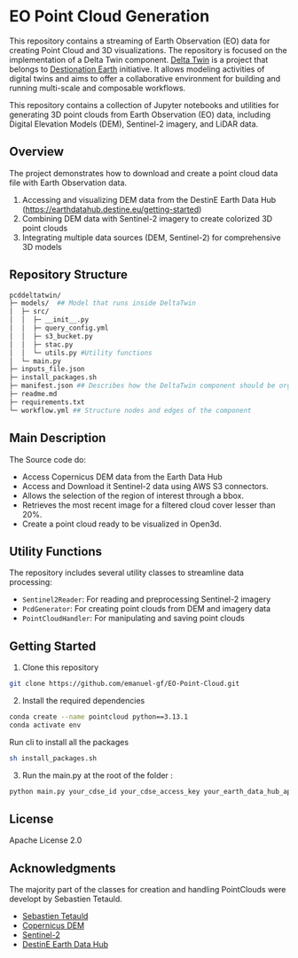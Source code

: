 # EO Point Cloud Generation

This repository contains a streaming of Earth Observation (EO) data for creating Point Cloud and 3D visualizations. The repository is focused on the implementation of a Delta Twin component. [Delta Twin](https://deltatwin.destine.eu/) is a project that belongs to [Destionation Earth](https://destination-earth.eu/) initiative. It allows modeling activities of digital twins and aims to offer a collaborative environment for building and running multi-scale and composable workflows.

This repository contains a collection of Jupyter notebooks and utilities for generating 3D point clouds from Earth Observation (EO) data, including Digital Elevation Models (DEM), Sentinel-2 imagery, and LiDAR data.

## Overview

The project demonstrates how to download and create a point cloud data file with Earth Observation data.

1. Accessing and visualizing DEM data from the DestinE Earth Data Hub (https://earthdatahub.destine.eu/getting-started)
2. Combining DEM data with Sentinel-2 imagery to create colorized 3D point clouds
4. Integrating multiple data sources (DEM, Sentinel-2) for comprehensive 3D models

## Repository Structure

```bash
pcddeltatwin/
├─ models/  ## Model that runs inside DeltaTwin
│  ├─ src/
│  │  ├─ __init__.py
│  │  ├─ query_config.yml
│  │  ├─ s3_bucket.py
│  │  ├─ stac.py
│  │  └─ utils.py #Utility functions
│  └─ main.py 
├─ inputs_file.json
├─ install_packages.sh
├─ manifest.json ## Describes how the DeltaTwin component should be organized
├─ readme.md
├─ requirements.txt
└─ workflow.yml ## Structure nodes and edges of the component 

```

## Main Description 

The Source code do:
- Access Copernicus DEM data from the Earth Data Hub
- Access and Download it Sentinel-2 data using AWS S3 connectors.
- Allows the selection of the region of interest through a bbox.
- Retrieves the most recent image for a filtered cloud cover lesser than 20%. 
- Create a point cloud ready to be visualized in Open3d.

## Utility Functions

The repository includes several utility classes to streamline data processing:

- `Sentinel2Reader`: For reading and preprocessing Sentinel-2 imagery
- `PcdGenerator`: For creating point clouds from DEM and imagery data
- `PointCloudHandler`: For manipulating and saving point clouds


## Getting Started

1. Clone this repository

```bash
git clone https://github.com/emanuel-gf/EO-Point-Cloud.git
```
2. Install the required dependencies

```bash
conda create --name pointcloud python==3.13.1
conda activate env
```
Run cli to install all the packages

```bash
sh install_packages.sh
```

3. Run the main.py at the root of the folder :
```bash
python main.py your_cdse_id your_cdse_access_key your_earth_data_hub_api_key bbox sampled_fraction
```


## License

Apache License 2.0

## Acknowledgments

 The majority part of the classes for creation and handling PointClouds were developt by Sebastien Tetauld. 
- [Sebastien Tetauld](https://github.com/sebastien-tetaud)
- [Copernicus DEM](https://spacedata.copernicus.eu/collections/copernicus-digital-elevation-model)
- [Sentinel-2](https://sentinel.esa.int/web/sentinel/missions/sentinel-2)
- [DestinE Earth Data Hub](https://earthdatahub.destine.eu/)